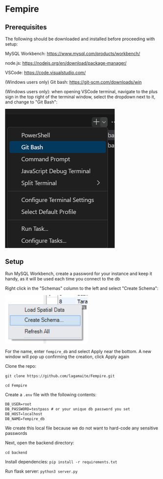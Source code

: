 # Fempire

## Prerequisites

The following should be downloaded and installed before proceeding with setup:

MySQL Workbench: https://www.mysql.com/products/workbench/

node.js: https://nodejs.org/en/download/package-manager/

VSCode: https://code.visualstudio.com/

(Windows users only) Git bash: https://git-scm.com/downloads/win

(Windows users only): when opening VSCode terminal, navigate to the plus sign in the top right of the terminal window, select the dropdown next to it, and change to "Git Bash":

![Git Bash](git-bash.png)

## Setup

Run MySQL Workbench, create a password for your instance and keep it handy, as it will be used each time you connect to the db

Right click in the "Schemas" column to the left and select "Create Schema":

![Schema](schema.png)

For the name, enter `fempire_db` and select Apply near the bottom. A new window will pop up confirming the creation, click Apply again

Clone the repo:

`git clone https://github.com/lagamaite/Fempire.git`

`cd Fempire`

Create a `.env` file with the following contents:

```
DB_USER=root
DB_PASSWORD=testpass # or your unique db password you set 
DB_HOST=localhost
DB_NAME=fempire_db
```

We create this local file because we do not want to hard-code any sensitive passwords

Next, open the backend directory:

`cd backend`

Install dependencies: `pip install -r requirements.txt`

Run flask server: `python3 server.py`





